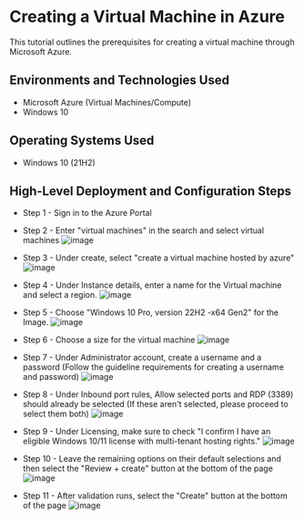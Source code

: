 <h1>Creating a Virtual Machine in Azure</h1>
This tutorial outlines the prerequisites for creating a virtual machine through Microsoft Azure.<br />

<h2>Environments and Technologies Used</h2>

- Microsoft Azure (Virtual Machines/Compute)
- Windows 10

<h2>Operating Systems Used</h2>

- Windows 10 (21H2)

<h2>High-Level Deployment and Configuration Steps</h2>

- Step 1 - Sign in to the Azure Portal
- Step 2 - Enter "virtual machines" in the search and select virtual machines
  ![image](https://github-production-user-asset-6210df.s3.amazonaws.com/148407820/278899934-4bbca0e8-e7cf-4569-8466-64a538f12705.png?X-Amz-Algorithm=AWS4-HMAC-SHA256&X-Amz-Credential=AKIAVCODYLSA53PQK4ZA%2F20240914%2Fus-east-1%2Fs3%2Faws4_request&X-Amz-Date=20240914T221359Z&X-Amz-Expires=300&X-Amz-Signature=baee1d5c97bb28536976b472c1040ab5201a88636bdc14240b43f6db99237b12&X-Amz-SignedHeaders=host&actor_id=118127699&key_id=0&repo_id=711641284)

- Step 3 - Under create, select "create a virtual machine hosted by azure"
  ![image](https://github-production-user-asset-6210df.s3.amazonaws.com/148407820/278903538-752fe8c3-c4b3-41d2-afdf-8d27012a532d.png?X-Amz-Algorithm=AWS4-HMAC-SHA256&X-Amz-Credential=AKIAVCODYLSA53PQK4ZA%2F20240914%2Fus-east-1%2Fs3%2Faws4_request&X-Amz-Date=20240914T222611Z&X-Amz-Expires=300&X-Amz-Signature=2536e808b4ae36f203bfcface1bf2e71553d6bc4041622761dc724062746e9ed&X-Amz-SignedHeaders=host&actor_id=118127699&key_id=0&repo_id=711641284)

- Step 4 - Under Instance details, enter a name for the Virtual machine and select a region.
  ![image](https://github-production-user-asset-6210df.s3.amazonaws.com/148407820/278903858-99c32169-b844-400a-9b15-dd87a845d509.png?X-Amz-Algorithm=AWS4-HMAC-SHA256&X-Amz-Credential=AKIAVCODYLSA53PQK4ZA%2F20240914%2Fus-east-1%2Fs3%2Faws4_request&X-Amz-Date=20240914T222640Z&X-Amz-Expires=300&X-Amz-Signature=4ad0e50e4958acdc625f42f7ab25ccdd3dd16e41d4ba44c18e0631e9b3a26835&X-Amz-SignedHeaders=host&actor_id=118127699&key_id=0&repo_id=711641284)

- Step 5 - Choose "Windows 10 Pro, version 22H2 -x64 Gen2" for the Image.
  ![image](https://github-production-user-asset-6210df.s3.amazonaws.com/148407820/278905762-c4f6636e-b772-4c4e-a559-240c30138301.png?X-Amz-Algorithm=AWS4-HMAC-SHA256&X-Amz-Credential=AKIAVCODYLSA53PQK4ZA%2F20240914%2Fus-east-1%2Fs3%2Faws4_request&X-Amz-Date=20240914T222716Z&X-Amz-Expires=300&X-Amz-Signature=871f788a1d6f5c53809a8134f5d595be66ea169f05698272a6b627113e162fc9&X-Amz-SignedHeaders=host&actor_id=118127699&key_id=0&repo_id=711641284)

- Step 6 - Choose a size for the virtual machine
  ![image](https://github-production-user-asset-6210df.s3.amazonaws.com/148407820/278906014-3f7a952c-3e42-443f-9a2d-dfeebd0f9734.png?X-Amz-Algorithm=AWS4-HMAC-SHA256&X-Amz-Credential=AKIAVCODYLSA53PQK4ZA%2F20240914%2Fus-east-1%2Fs3%2Faws4_request&X-Amz-Date=20240914T222738Z&X-Amz-Expires=300&X-Amz-Signature=027acea5fcf218f15ee35e5da2ba1f1067e44c0603cdbe882a98f2cde2154ddf&X-Amz-SignedHeaders=host&actor_id=118127699&key_id=0&repo_id=711641284)

- Step 7 - Under Administrator account, create a username and a password (Follow the guideline requirements for creating a username and password)
  ![image](https://github-production-user-asset-6210df.s3.amazonaws.com/148407820/278906088-dd507569-e202-4389-8f06-f6a64a7c2234.png?X-Amz-Algorithm=AWS4-HMAC-SHA256&X-Amz-Credential=AKIAVCODYLSA53PQK4ZA%2F20240914%2Fus-east-1%2Fs3%2Faws4_request&X-Amz-Date=20240914T222802Z&X-Amz-Expires=300&X-Amz-Signature=b4b6199c294eecf61edbe6cab326f2b687b21c846e766ec6ce9adbcc4a991a5b&X-Amz-SignedHeaders=host&actor_id=118127699&key_id=0&repo_id=711641284)

- Step 8 - Under Inbound port rules, Allow selected ports and RDP (3389) should already be selected (If these aren't selected, please proceed to select them both)
  ![image](https://github-production-user-asset-6210df.s3.amazonaws.com/148407820/278906408-6543e060-753e-437e-b96d-bec31d706451.png?X-Amz-Algorithm=AWS4-HMAC-SHA256&X-Amz-Credential=AKIAVCODYLSA53PQK4ZA%2F20240914%2Fus-east-1%2Fs3%2Faws4_request&X-Amz-Date=20240914T222827Z&X-Amz-Expires=300&X-Amz-Signature=46460bed7f25aa12dc914add51ea7552010eeeebecdde79e10c5469fd1dd5813&X-Amz-SignedHeaders=host&actor_id=118127699&key_id=0&repo_id=711641284)

- Step 9 - Under Licensing, make sure to check "I confirm I have an eligible Windows 10/11 license with multi-tenant hosting rights."
  ![image](https://github-production-user-asset-6210df.s3.amazonaws.com/148407820/278907268-9c7de4e4-5c03-4e13-bf76-2d1a134f49b0.png?X-Amz-Algorithm=AWS4-HMAC-SHA256&X-Amz-Credential=AKIAVCODYLSA53PQK4ZA%2F20240914%2Fus-east-1%2Fs3%2Faws4_request&X-Amz-Date=20240914T222854Z&X-Amz-Expires=300&X-Amz-Signature=341ddfa852eb15d031ddc809c655e4e8be401a091f7f2d1b6e9da171d1131de4&X-Amz-SignedHeaders=host&actor_id=118127699&key_id=0&repo_id=711641284)

- Step 10 - Leave the remaining options on their default selections and then select the "Review + create" button at the bottom of the page
  ![image](https://github-production-user-asset-6210df.s3.amazonaws.com/148407820/278907419-e9362617-a2af-4f24-a93c-9b0da967abac.png?X-Amz-Algorithm=AWS4-HMAC-SHA256&X-Amz-Credential=AKIAVCODYLSA53PQK4ZA%2F20240914%2Fus-east-1%2Fs3%2Faws4_request&X-Amz-Date=20240914T222915Z&X-Amz-Expires=300&X-Amz-Signature=f48023e1ea0f948dec9084b6fb6058421a0f1122640a80e4a0113e70fb0269a7&X-Amz-SignedHeaders=host&actor_id=118127699&key_id=0&repo_id=711641284)

- Step 11 - After validation runs, select the "Create" button at the bottom of the page
  ![image](https://github-production-user-asset-6210df.s3.amazonaws.com/148407820/278907380-70f6d7ad-1105-479d-a4ee-982e08cd36b1.png?X-Amz-Algorithm=AWS4-HMAC-SHA256&X-Amz-Credential=AKIAVCODYLSA53PQK4ZA%2F20240914%2Fus-east-1%2Fs3%2Faws4_request&X-Amz-Date=20240914T222937Z&X-Amz-Expires=300&X-Amz-Signature=035903da6b98ce63c885c8abd015c07bcd022157eb150b57fb05c9cf8dadb101&X-Amz-SignedHeaders=host&actor_id=118127699&key_id=0&repo_id=711641284)
